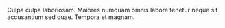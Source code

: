 Culpa culpa laboriosam. Maiores numquam omnis labore tenetur neque sit accusantium sed quae. Tempora et magnam.